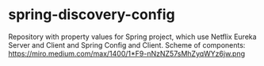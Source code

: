 # spring-discovery-config
Repository with property values for Spring project, which use Netflix Eureka Server and Client and Spring Config and Client. 
Scheme of components:
https://miro.medium.com/max/1400/1*F9-nNzNZ57sMhZyqWYz6jw.png
